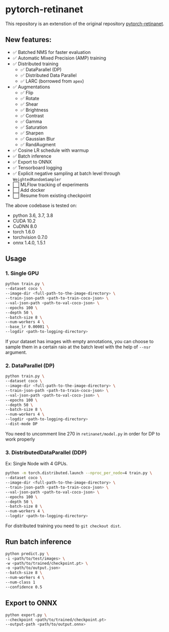 # pytorch-retinanet

This repository is an extenstion of the original repository [pytorch-retinanet](https://github.com/yhenon/pytorch-retinanet).

## New features:

- ✅ Batched NMS for faster evaluation
- ✅ Automatic Mixed Precision (AMP) training
- ✅ Distributed training
  - ✅ DataParallel (DP)
  - ✅ Distributed Data Parallel
  - ✅ LARC (borrowed from `apex`)
- ✅ Augmentations
  - ✅ Flip
  - ✅ Rotate
  - ✅ Shear
  - ✅ Brightness
  - ✅ Contrast
  - ✅ Gamma
  - ✅ Saturation
  - ✅ Sharpen
  - ✅ Gaussian Blur
  - ✅ RandAugment
- ✅ Cosine LR schedule with warmup
- ✅ Batch inference
- ✅ Export to ONNX
- ✅ Tensorboard logging
- ✅ Explicit negative sampling at batch level through `WeightedRandomSampler`
- ⬜ MLFlow tracking of experiments
- ⬜ Add docker
- ⬜ Resume from existing checkpoint

The above codebase is tested on:

- python 3.6, 3.7, 3.8
- CUDA 10.2
- CuDNN 8.0
- torch 1.6.0
- torchvision 0.7.0
- onnx 1.4.0, 1.5.1

## Usage

### 1. Single GPU

```bash
python train.py \
--dataset coco \
--image-dir <full-path-to-the-image-directory> \
--train-json-path <path-to-train-coco-json> \
--val-json-path <path-to-val-coco-json> \
--epochs 100 \
--depth 50 \
--batch-size 8 \
--num-workers 4 \
--base_lr 0.00001 \
--logdir <path-to-logging-directory>
```

If your dataset has images with empty annotations, you can choose to sample them in a certain raio at the batch level with the help of `--nsr` argument.

### 2. DataParallel (DP)

```bash
python train.py \
--dataset coco \
--image-dir <full-path-to-the-image-directory> \
--train-json-path <path-to-train-coco-json> \
--val-json-path <path-to-val-coco-json> \
--epochs 100 \
--depth 50 \
--batch-size 8 \
--num-workers 4 \
--logdir <path-to-logging-directory>
--dist-mode DP
```

You need to uncomment line 270 in `retinanet/model.py` in order for DP to work properly

### 3. DistributedDataParallel (DDP)

Ex: Single Node with 4 GPUs.

```bash
python -m torch.distributed.launch --nproc_per_node=4 train.py \
--dataset coco \
--image-dir <full-path-to-the-image-directory> \
--train-json-path <path-to-train-coco-json> \
--val-json-path <path-to-val-coco-json> \
--epochs 100 \
--depth 50 \
--batch-size 8 \
--num-workers 4 \
--logdir <path-to-logging-directory>
```

For distributed training you need to `git checkout dist`.

## Run batch inference

```sh
python predict.py \
-i <path/to/test/images> \
-w <path/to/trained/checkpoint.pt> \
-o <path/to/output.json>
--batch-size 8 \
--num-workers 4 \
--num-class 1
--confidence 0.5
```

## Export to ONNX

```sh
python export.py \
--checkpoint <path/to/trained/checkpoint.pt>
--output-path <path/to/output.onnx>
```
